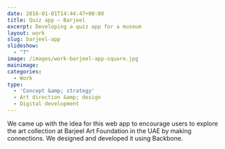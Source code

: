 ```yaml
---
date: 2016-01-01T14:44:47+00:00
title: Quiz app — Barjeel
excerpt: Developing a quiz app for a museum
layout: work
slug: barjeel-app
slideshow:
  - "7"
image: /images/work-barjeel-app-square.jpg
mainimage:
categories:
  - Work
type:
  - 'Concept &amp; strategy'
  - Art direction &amp; design
  - Digital development
---
```

We came up with the idea for this web app to encourage users to explore the art collection at Barjeel Art Foundation in the UAE by making connections. We designed and developed it using Backbone.
